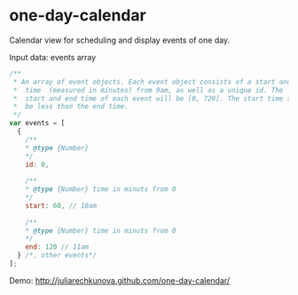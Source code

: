 one-day-calendar
================

Calendar view for scheduling and display events of one day.

Input data: events array
```javascript
/**
 * An array of event objects. Each event object consists of a start and end
 *  time  (measured in minutes) from 9am, as well as a unique id. The
 *	start and end time of each event will be [0, 720]. The start time should
 *	be less than the end time.
 */
var events = [
  {
    /**
    * @type {Number}
    */
    id: 0,
    
    /**
    * @type {Number} time in minuts from 0
    */
    start: 60, // 10am
    
    /**
    * @type {Number} time in minuts from 0
    */
    end: 120 // 11am
  } /*, other events*/
];
```

Demo: http://juliarechkunova.github.com/one-day-calendar/
